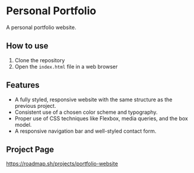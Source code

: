 # Personal Portfolio

A personal portfolio website.

## How to use

1. Clone the repository
2. Open the `index.html` file in a web browser

## Features

- A fully styled, responsive website with the same structure as the previous project.
- Consistent use of a chosen color scheme and typography.
- Proper use of CSS techniques like Flexbox, media queries, and the box model.
- A responsive navigation bar and well-styled contact form.

## Project Page

https://roadmap.sh/projects/portfolio-website
